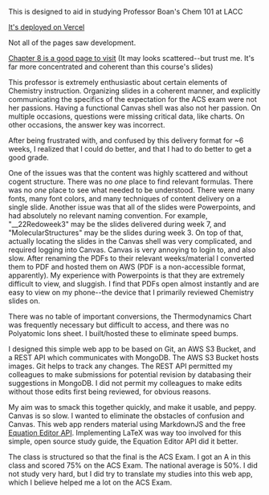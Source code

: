 This is designed to aid in studying Professor Boan's Chem 101 at LACC

[It's deployed on Vercel](https://chem101-sg.vercel.app/)

Not all of the pages saw development.

[Chapter 8 is a good page to visit](https://chem101-o6hjxhjti-jayhcrawfords-projects.vercel.app/8.html) (It may looks scattered--but trust me. It's far more concentrated and coherent than this course's slides)

This professor is extremely enthusiastic about certain elements of Chemistry instruction. 
Organizing slides in a coherent manner, and explicitly communicating the specifics of the expectation for the ACS exam were not her passions.
Having a functional Canvas shell was also not her passion. On multiple occasions, questions were missing critical data, like charts. On other occasions, the answer key was incorrect.

After being frustrated with, and confused by this delivery format for ~6 weeks, I realized that I could do better, and that I had to do better to get a good grade.

One of the issues was that the content was highly scattered and without cogent structure. There was no *one* place to find relevant formulas. There was no *one* place to see what needed to be understood. There were many fonts, many font colors, and many techniques of content delivery on a single slide.
Another issue was that all of the slides were Powerpoints, and had absolutely no relevant naming convention. For example, "__22Redoweek3" may be the slides delivered during week 7, and "MolecularStructures" may be the slides during week 3. On top of that, actually locating the slides in the Canvas shell was very complicated, and required logging into Canvas. Canvas is very annoying to login to, and also slow. After renaming the PDFs to their relevant weeks/material I converted them to PDF and hosted them on AWS (PDF is a non-accessible format, apparently). My experience with Powerpoints is that they are extremely difficult to view, and sluggish. I find that PDFs open almost instantly and are easy to view on my phone--the device that I primarily reviewed Chemistry slides on.

There was no table of important conversions, the Thermodynamics Chart was frequently necessary but difficult to access, and there was no Polyatomic Ions sheet. I built/hosted these to eliminate speed bumps.

I designed this simple web app to be based on Git, an AWS S3 Bucket, and a REST API which communicates with MongoDB. The AWS S3 Bucket hosts images. Git helps to track any changes. The REST API permitted my colleagues to make submissions for potential revision by databasing their suggestions in MongoDB.  I did not permit my colleagues to make edits without those edits first being reviewed, for obvious reasons.


My aim was to smack this together quickly, and make it usable, and peppy. Canvas is so slow. I wanted to eliminate the obstacles of confusion and Canvas.
This web app renders material using MarkdownJS and the free [Equation Editor API](https://editor.codecogs.com/). Implementing LaTeX was way too involved for this simple, open source study guide, the Equation Editor API did it better.

The class is structured so that the final is the ACS Exam. 
I got an A in this class and scored 75% on the ACS Exam. The national average is 50%. I did not study very hard, but I did try to translate my studies into this web app, which I believe helped me a lot on the ACS Exam. 

